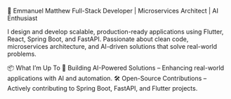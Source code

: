 🚀 Emmanuel Matthew
Full-Stack Developer | Microservices Architect | AI Enthusiast

I design and develop scalable, production-ready applications using Flutter, React, Spring Boot, and FastAPI. Passionate about clean code, microservices architecture, and AI-driven solutions that solve real-world problems.

📦 What I’m Up To
🚀 Building AI-Powered Solutions – Enhancing real-world applications with AI and automation.
🛠 Open-Source Contributions – Actively contributing to Spring Boot, FastAPI, and Flutter projects.
